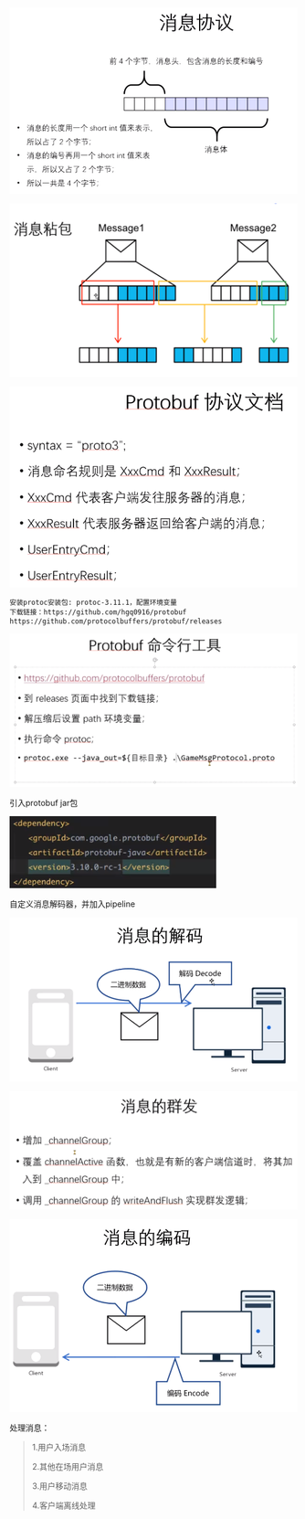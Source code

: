 ![image-20210924080746088](02.Protobuf消息应用.assets/image-20210924080746088.png)

![image-20210924081020648](02.Protobuf消息应用.assets/image-20210924081020648.png)

![image-20210924081714653](02.Protobuf消息应用.assets/image-20210924081714653.png)

```
安装protoc安装包: protoc-3.11.1，配置环境变量
下载链接：https://github.com/hgq0916/protobuf
https://github.com/protocolbuffers/protobuf/releases
```

![image-20210924082917074](02.Protobuf消息应用.assets/image-20210924082917074.png)

引入protobuf jar包

![image-20210924083148932](02.Protobuf消息应用.assets/image-20210924083148932.png)

自定义消息解码器，并加入pipeline

![image-20210924085349721](02.Protobuf消息应用.assets/image-20210924085349721.png)

![image-20210924084634790](02.Protobuf消息应用.assets/image-20210924084634790.png)

![image-20210924085402019](02.Protobuf消息应用.assets/image-20210924085402019.png)

处理消息：

> 1.用户入场消息
>
> 2.其他在场用户消息
>
> 3.用户移动消息
>
> 4.客户端离线处理

